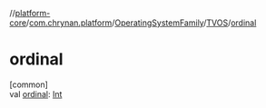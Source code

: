 //[platform-core](../../../../index.md)/[com.chrynan.platform](../../index.md)/[OperatingSystemFamily](../index.md)/[TVOS](index.md)/[ordinal](ordinal.md)

# ordinal

[common]\
val [ordinal](ordinal.md): [Int](https://kotlinlang.org/api/latest/jvm/stdlib/kotlin/-int/index.html)
